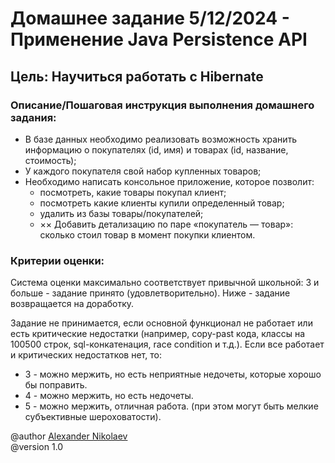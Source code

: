 # Домашнее задание 5/12/2024 - Применение Java Persistence API

## Цель: Научиться работать с Hibernate

### Описание/Пошаговая инструкция выполнения домашнего задания:

* В базе данных необходимо реализовать возможность хранить информацию о покупателях (id, имя) и
  товарах (id, название, стоимость);
* У каждого покупателя свой набор купленных товаров;
* Необходимо написать консольное приложение, которое позволит:
    * посмотреть, какие товары покупал клиент;
    * посмотреть какие клиенты купили определенный товар;
    * удалить из базы товары/покупателей;
    * $\times\times$ Добавить детализацию по паре «покупатель — товар»: сколько стоил товар в момент покупки клиентом.

### Критерии оценки:

Система оценки максимально соответствует привычной школьной:
3 и больше - задание принято (удовлетворительно).
Ниже - задание возвращается на доработку.

Задание не принимается, если основной функционал не работает или есть критические недостатки
(например, copy-past кода, классы на 100500 строк, sql-конкатенация, race condition и т.д.).
Если все работает и критических недостатков нет, то:

* 3 - можно мержить, но есть неприятные недочеты, которые хорошо бы поправить.
* 4 - можно мержить, но есть недочеты.
* 5 - можно мержить, отличная работа. (при этом могут быть мелкие субъективные шероховатости).

@author [Alexander Nikolaev](https://github.com/AlexNika)\
@version 1.0
